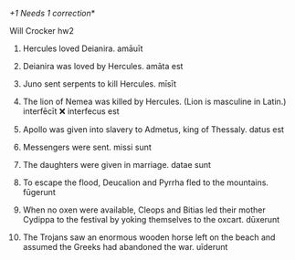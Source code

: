 *+1 Needs 1 correction**

Will Crocker hw2

1. Hercules loved Deianira. amāuīt

2. Deianira was loved by Hercules. amāta est 

3. Juno sent serpents to kill Hercules. mīsīt

4. The lion of Nemea was killed by Hercules. (Lion is masculine in Latin.) interfēcīt ❌ interfecus est 

5. Apollo was given into slavery to Admetus, king of Thessaly. datus est

6. Messengers were sent. missi sunt 

7. The daughters were given in marriage. datae sunt 

8. To escape the flood, Deucalion and Pyrrha fled to the mountains. fūgerunt

9. When no oxen were available, Cleops and Bitias led their mother Cydippa to the festival by yoking themselves to the oxcart. dūxerunt

10. The Trojans saw an enormous wooden horse left on the beach and assumed the Greeks had abandoned the war. uīderunt
